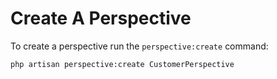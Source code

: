 # Create A Perspective

To create a perspective run the `perspective:create` command:

```nothing
php artisan perspective:create CustomerPerspective
```
